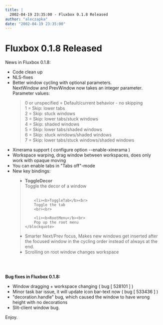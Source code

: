 ```yaml
---
title: |
  2002-04-19 23:35:00 - Fluxbox 0.1.8 Released
author: "aleczapka"
date: "2002-04-19 23:35:00"
---
```


# Fluxbox 0.1.8 Released

News in Fluxbox 0.1.8:
<ul>
<li>Code clean up<br>
<li>NLS-fixes<br>
<li>Better window cycling with optional parameters.<br>
  NextWindow and PrevWindow now takes an integer parameter.<br>
  Parameter values:
	<blockquote>
     0 or unspecified = Default/current behavior - no skipping<br>
     1 = Skip: lower tabs<br>
     2 = Skip: stuck windows<br>
     3 = Skip: lower tabs/stuck windows<br>
     4 = Skip: shaded windows<br>
     5 = Skip: lower tabs/shaded windows<br>
     6 = Skip: stuck windows/shaded windows<br>
     7 = Skip: lower tabs/stuck windows/shaded windows
	</blockquote>
<li>Xinerama support ( configure option --enable-xinerama )
<li>Workspace warping, drag window between workspaces, does only work with opaque moving
<li>You can enable tabs in "Tabs off"-mode
<li>New key bindings:
	<blockquote>
		<li><b>ToggleDecor</b><br>
		Toggle the decor of a window
		<br><br>

		<li><b>ToggleTab</b><br>
	    Toggle the tab
		<br><br>

		<li><b>RootMenu</b><br>
      	Pop up the root menu
	</blockquote>
<li>Smarter Next/Prev focus,
  Makes new windows get inserted after the focused window in the cycling order instead of always at the end.
<li>Scrolling on root window changes workspace
</ul>
<br><br>

<b>Bug fixes in Fluxbox 0.1.8:</b><br>
<ul>
	<li>Window dragging + workspace changing ( bug [ 528101 ] )
	<li>Minor task bar issue, it will update icon bar-text now ( bug [ 533436 ] )
	<li>"decoration.handle" bug, which caused the window to have wrong height with no decorations
	<li>Slit-client window bug.
</ul>
Enjoy.




